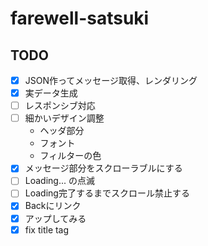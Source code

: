 # farewell-satsuki

## TODO

- [x] JSON作ってメッセージ取得、レンダリング
- [x] 実データ生成
- [ ] レスポンシブ対応
- [ ] 細かいデザイン調整
  - ヘッダ部分
  - フォント
  - フィルターの色
- [x] メッセージ部分をスクローラブルにする
- [ ] Loading... の点滅
- [ ] Loading完了するまでスクロール禁止する
- [x] Backにリンク
- [x] アップしてみる
- [x] fix title tag
